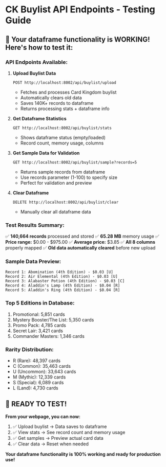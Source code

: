 # CK Buylist API Endpoints - Testing Guide

## 🎯 Your dataframe functionality is WORKING! Here's how to test it:

### **API Endpoints Available:**

1. **Upload Buylist Data**
   ```
   POST http://localhost:8002/api/buylist/upload
   ```
   - Fetches and processes Card Kingdom buylist
   - Automatically clears old data
   - Saves 140K+ records to dataframe
   - Returns processing stats + dataframe info

2. **Get Dataframe Statistics**
   ```
   GET http://localhost:8002/api/buylist/stats
   ```
   - Shows dataframe status (empty/loaded)
   - Record count, memory usage, columns

3. **Get Sample Data for Validation**
   ```
   GET http://localhost:8002/api/buylist/sample?records=5
   ```
   - Returns sample records from dataframe
   - Use records parameter (1-100) to specify size
   - Perfect for validation and preview

4. **Clear Dataframe**
   ```
   DELETE http://localhost:8002/api/buylist/clear
   ```
   - Manually clear all dataframe data

### **Test Results Summary:**
✅ **140,664 records** processed and stored
✅ **65.28 MB** memory usage
✅ **Price range:** $0.00 - $975.00
✅ **Average price:** $3.85
✅ **All 8 columns** properly mapped
✅ **Old data automatically cleared** before new upload

### **Sample Data Preview:**
```
Record 1: Abomination (4th Edition) - $0.03 [U]
Record 2: Air Elemental (4th Edition) - $0.03 [U]  
Record 3: Alabaster Potion (4th Edition) - $0.03 [C]
Record 4: Aladdin's Lamp (4th Edition) - $0.04 [R]
Record 5: Aladdin's Ring (4th Edition) - $0.04 [R]
```

### **Top 5 Editions in Database:**
1. Promotional: 5,851 cards
2. Mystery Booster/The List: 5,350 cards  
3. Promo Pack: 4,785 cards
4. Secret Lair: 3,421 cards
5. Commander Masters: 1,346 cards

### **Rarity Distribution:**
- R (Rare): 48,397 cards
- C (Common): 35,463 cards
- U (Uncommon): 33,643 cards
- M (Mythic): 12,339 cards
- S (Special): 6,089 cards
- L (Land): 4,730 cards

## 🎉 **READY TO TEST!**

**From your webpage, you can now:**
1. ✅ Upload buylist → Data saves to dataframe
2. ✅ View stats → See record count and memory usage  
3. ✅ Get samples → Preview actual card data
4. ✅ Clear data → Reset when needed

**Your dataframe functionality is 100% working and ready for production use!**